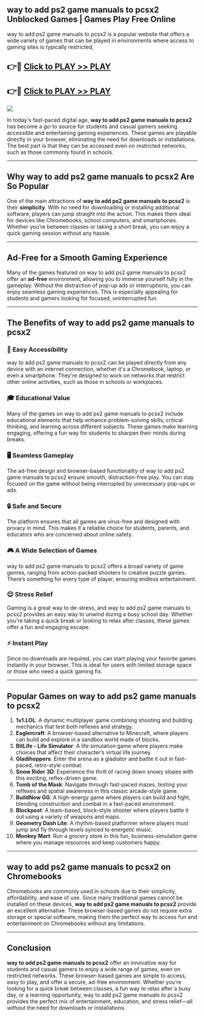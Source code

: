 ## way to add ps2 game manuals to pcsx2 Unblocked Games | Games Play Free Online

way to add ps2 game manuals to pcsx2 is a popular website that offers a wide variety of games that can be played in environments where access to gaming sites is typically restricted,


## 👉🔴 [Click to PLAY >> PLAY](http://freeplayer.one?title=way_to_add_ps2_game_manuals_to_pcsx2&ref=19D)

## 👉🔴 [Click to PLAY >> PLAY](http://freeplayer.one?title=way_to_add_ps2_game_manuals_to_pcsx2&ref=19D)


<a href="http://freeplayer.one?title=way_to_add_ps2_game_manuals_to_pcsx2&ref=19D"><img src="https://clearcache.store/games.png"></a>

In today's fast-paced digital age, **way to add ps2 game manuals to pcsx2** has become a go-to source for students and casual gamers seeking accessible and entertaining gaming experiences. These games are playable directly in your browser, eliminating the need for downloads or installations. The best part is that they can be accessed even on restricted networks, such as those commonly found in schools.

---

## **Why way to add ps2 game manuals to pcsx2 Are So Popular**

One of the main attractions of **way to add ps2 game manuals to pcsx2** is their **simplicity**. With no need for downloading or installing additional software, players can jump straight into the action. This makes them ideal for devices like Chromebooks, school computers, and smartphones. Whether you’re between classes or taking a short break, you can enjoy a quick gaming session without any hassle.

---

## **Ad-Free for a Smooth Gaming Experience**

Many of the games featured on way to add ps2 game manuals to pcsx2 offer an **ad-free** environment, allowing you to immerse yourself fully in the gameplay. Without the distraction of pop-up ads or interruptions, you can enjoy seamless gaming experiences. This is especially appealing for students and gamers looking for focused, uninterrupted fun.

---

## **The Benefits of way to add ps2 game manuals to pcsx2**

### 🚪 **Easy Accessibility**
way to add ps2 game manuals to pcsx2 can be played directly from any device with an internet connection, whether it's a Chromebook, laptop, or even a smartphone. They're designed to work on networks that restrict other online activities, such as those in schools or workplaces.

### 🎓 **Educational Value**
Many of the games on way to add ps2 game manuals to pcsx2 include educational elements that help enhance problem-solving skills, critical thinking, and learning across different subjects. These games make learning engaging, offering a fun way for students to sharpen their minds during breaks.

### 🖥️ **Seamless Gameplay**
The ad-free design and browser-based functionality of way to add ps2 game manuals to pcsx2 ensure smooth, distraction-free play. You can stay focused on the game without being interrupted by unnecessary pop-ups or ads.

### 🔒 **Safe and Secure**
The platform ensures that all games are virus-free and designed with privacy in mind. This makes it a reliable choice for students, parents, and educators who are concerned about online safety.

### 🎮 **A Wide Selection of Games**
way to add ps2 game manuals to pcsx2 offers a broad variety of game genres, ranging from action-packed shooters to creative puzzle games. There’s something for every type of player, ensuring endless entertainment.

### 😌 **Stress Relief**
Gaming is a great way to de-stress, and way to add ps2 game manuals to pcsx2 provides an easy way to unwind during a busy school day. Whether you're taking a quick break or looking to relax after classes, these games offer a fun and engaging escape.

### ⚡ **Instant Play**
Since no downloads are required, you can start playing your favorite games instantly in your browser. This is ideal for users with limited storage space or those who need a quick gaming fix.

---

## **Popular Games on way to add ps2 game manuals to pcsx2**

1. **1v1.LOL**: A dynamic multiplayer game combining shooting and building mechanics that test both reflexes and strategy.
2. **Eaglercraft**: A browser-based alternative to Minecraft, where players can build and explore in a sandbox world made of blocks.
3. **BitLife - Life Simulator**: A life simulation game where players make choices that affect their character’s virtual life journey.
4. **Gladihoppers**: Enter the arena as a gladiator and battle it out in fast-paced, retro-style combat.
5. **Snow Rider 3D**: Experience the thrill of racing down snowy slopes with this exciting, reflex-driven game.
6. **Tomb of the Mask**: Navigate through fast-paced mazes, testing your reflexes and spatial awareness in this classic arcade-style game.
7. **BuildNow GG**: A high-energy game where players can build and fight, blending construction and combat in a fast-paced environment.
8. **Blockpost**: A team-based, block-style shooter where players battle it out using a variety of weapons and maps.
9. **Geometry Dash Lite**: A rhythm-based platformer where players must jump and fly through levels synced to energetic music.
10. **Monkey Mart**: Run a grocery store in this fun, business-simulation game where you manage resources and keep customers happy.

---

## **way to add ps2 game manuals to pcsx2 on Chromebooks**

Chromebooks are commonly used in schools due to their simplicity, affordability, and ease of use. Since many traditional games cannot be installed on these devices, **way to add ps2 game manuals to pcsx2** provide an excellent alternative. These browser-based games do not require extra storage or special software, making them the perfect way to access fun and entertainment on Chromebooks without any limitations.

---

## **Conclusion**

**way to add ps2 game manuals to pcsx2** offer an innovative way for students and casual gamers to enjoy a wide range of games, even on restricted networks. These browser-based games are simple to access, easy to play, and offer a secure, ad-free environment. Whether you’re looking for a quick break between classes, a fun way to relax after a busy day, or a learning opportunity, way to add ps2 game manuals to pcsx2 provides the perfect mix of entertainment, education, and stress relief—all without the need for downloads or installations.